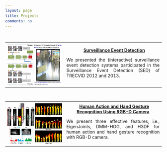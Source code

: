 ```yaml
---
layout: page
title: Projects
comments: no
---
```

<br>

<table width="620" border="0">
<tr>
<th scope="col">
<img src="/projects/iSED.jpg" width="298" height="133">
</th>
<td width="300" align="center" scope="col">&nbsp;
<strong><a href="./xyang/projects_page/Surveillance_Event_Detection/Surveillance_Event_Detection.htm">Surveillance Event Detection</a></strong>
<p align="justify">We presented the (interactive) surveillance event detection systems participated in the Surveillance Event Detection (SED) of TRECVID 2012 and 2013.</p>
</td>
</tr>
</table>

<br>
<table width="620" border="0">
<tr>
<th scope="col">
<img src="/projects/ActionGestureRGBD.jpg" width="298" height="133">
</th>
<td width="300" align="center" scope="col">&nbsp;
<strong><a href="./xyang/projects_page/Surveillance_Event_Detection/Surveillance_Event_Detection.htm">Human Action and Hand Gesture Recognition Using RGB-D Camera</a></strong>
<p align="justify">We present three effective features, i.e., EigenJoints, DMM-HOG, and H3DF for human action and hand gesture recognition with RGB-D camera.</p>
</td>
</tr>
</table>